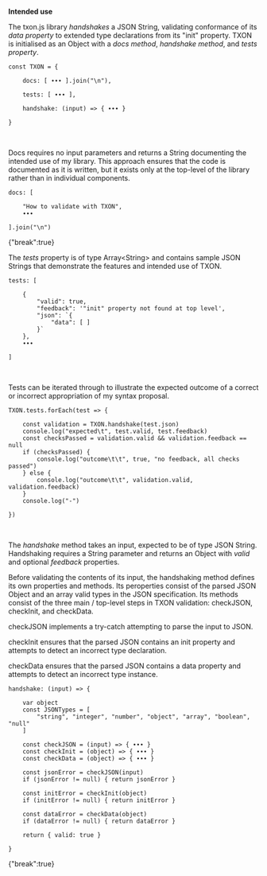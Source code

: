 **Intended use**

The txon.js library *handshakes* a JSON String, validating conformance of its *data property* to extended type declarations from its "init" property. TXON is initialised as an Object with a *docs method*, *handshake method*, and *tests property*.

```
const TXON = {

    docs: [ ∙∙∙ ].join("\n"),

    tests: [ ∙∙∙ ],

    handshake: (input) => { ∙∙∙ }

}
```

<br>

Docs requires no input parameters and returns a String documenting the intended use of my library. This approach ensures that the code is documented as it is written, but it exists only at the top-level of the library rather than in individual components.

```
docs: [

    "How to validate with TXON",
    ∙∙∙

].join("\n")
```

{"break":true}

The *tests* property is of type Array\<String> and contains sample JSON Strings that demonstrate the features and intended use of TXON.

```
tests: [
    
    {
        "valid": true,
        "feedback": '"init" property not found at top level',
        "json": `{
            "data": [ ]
        }`
    },
    ∙∙∙

]
```

<br>

Tests can be iterated through to illustrate the expected outcome of a correct or incorrect appropriation of my syntax proposal.

```
TXON.tests.forEach(test => {
    
    const validation = TXON.handshake(test.json)
    console.log("expected\t", test.valid, test.feedback)
    const checksPassed = validation.valid && validation.feedback == null
    if (checksPassed) {
        console.log("outcome\t\t", true, "no feedback, all checks passed")
    } else {
        console.log("outcome\t\t", validation.valid, validation.feedback)
    }
    console.log("-")

})
```

<br>

The *handshake* method takes an input, expected to be of type JSON String. Handshaking requires a String parameter and returns an Object with *valid* and optional *feedback* properties.

Before validating the contents of its input, the handshaking method defines its own properties and methods. Its peroperties consist of the parsed JSON Object and an array valid types in the JSON specification. Its methods consist of the three main / top-level steps in TXON validation:  checkJSON, checkInit, and checkData.

checkJSON implements a try-catch attempting to parse the input to JSON.

checkInit ensures that the parsed JSON contains an init property and attempts to detect an incorrect type declaration.

checkData ensures that the parsed JSON contains a data property and attempts to detect an incorrect type instance.

```
handshake: (input) => {

    var object
    const JSONTypes = [
        "string", "integer", "number", "object", "array", "boolean", "null" 
    ]

    const checkJSON = (input) => { ∙∙∙ }
    const checkInit = (object) => { ∙∙∙ }
    const checkData = (object) => { ∙∙∙ }

    const jsonError = checkJSON(input)
    if (jsonError != null) { return jsonError }

    const initError = checkInit(object)
    if (initError != null) { return initError }

    const dataError = checkData(object)
    if (dataError != null) { return dataError }

    return { valid: true }

}
```

{"break":true}